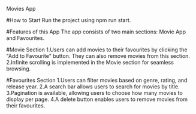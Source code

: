 Movies App

#How to Start
Run the project using npm run start.

#Features of this App
The app consists of two main sections: Movie App and Favourites.

#Movie Section
1.Users can add movies to their favourites by clicking the "Add to Favourite" button. They can also remove movies from this section.
2.Infinite scrolling is implemented in the Movie section for seamless browsing.

#Favourites Section
1.Users can filter movies based on genre, rating, and release year.
2.A search bar allows users to search for movies by title.
3.Pagination is available, allowing users to choose how many movies to display per page.
4.A delete button enables users to remove movies from their favourites.